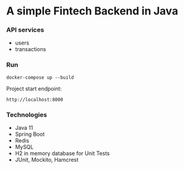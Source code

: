 # A simple Fintech Backend in Java

### API services
- users
- transactions

### Run
```shell script
docker-compose up --build
```

Project start endpoint:

```
http://localhost:8000
```

### Technologies
* Java 11
* Spring Boot
* Redis
* MySQL
* H2 in memory database for Unit Tests
* JUnit, Mockito, Hamcrest